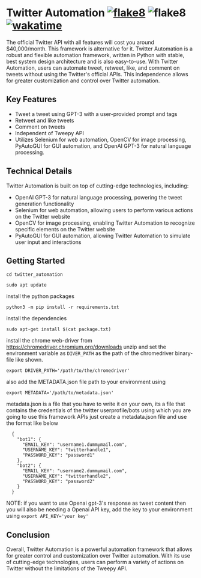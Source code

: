 # Twitter Automation  [![flake8](https://github.com/yasirfaizahmed/twitter_automation/actions/workflows/flake8.yml/badge.svg)](https://github.com/yasirfaizahmed/twitter_automation/actions/workflows/flake8.yml)     ![flake8](https://img.shields.io/badge/lines%20of%20code-1229-blueviolet)  [![wakatime](https://wakatime.com/badge/user/a9e00d41-03d8-4310-b678-7bcc046966dc/project/a98e98b9-8595-47d4-8741-2c9c7763f81b.svg)](https://wakatime.com/badge/user/a9e00d41-03d8-4310-b678-7bcc046966dc/project/a98e98b9-8595-47d4-8741-2c9c7763f81b)

   The official Twitter API with all features will cost you around $40,000/month. 
This framework is alternative for it.
Twitter Automation is a robust and flexible automation framework, written in Python with stable,  best system design architecture and is also easy-to-use.
With Twitter Automation, users can automate tweet, retweet, like, and comment on tweets without using the Twitter's official APIs. This independence allows for greater customization and control over Twitter automation.

## Key Features
- Tweet a tweet using GPT-3 with a user-provided prompt and tags
- Retweet and like tweets
- Comment on tweets
- Independent of Tweepy API
- Utilizes Selenium for web automation, OpenCV for image processing, PyAutoGUI for GUI automation, and OpenAI GPT-3 for natural language processing.

## Technical Details
Twitter Automation is built on top of cutting-edge technologies, including:
- OpenAI GPT-3 for natural language processing, powering the tweet generation functionality
- Selenium for web automation, allowing users to perform various actions on the Twitter website
- OpenCV for image processing, enabling Twitter Automation to recognize specific elements on the Twitter website
- PyAutoGUI for GUI automation, allowing Twitter Automation to simulate user input and interactions

## Getting Started

`cd twitter_automation`

`sudo apt update`

install the python packages

`python3 -m pip install -r requirements.txt`

install the dependencies

`sudo apt-get install $(cat package.txt)`

install the chrome web-driver from https://chromedriver.chromium.org/downloads
unzip and set the environment variable as `DIVER_PATH` as the path of the chromedriver binary-file like shown.

`export DRIVER_PATH='/path/to/the/chromedriver'`


also add the METADATA.json file path to your environment using

`export METADATA='/path/to/metadata.json'`

metadata.json is a file that you have to write it on your own, its a file that contains the credentials of the twitter userprofile/bots using which you
are going to use this framework APIs
just create a metadata.json file and use the format like below

      {
        "bot1": {
          "EMAIL_KEY": "username1.dummymail.com",
          "USERNAME_KEY": "twitterhandle1",
          "PASSWORD_KEY": "password1"
        },
        "bot2": {
          "EMAIL_KEY": "username2.dummymail.com",
          "USERNAME_KEY": "twitterhandle2",
          "PASSWORD_KEY": "password2"
        }
      }

NOTE: 
if you want to use Openai gpt-3's response as tweet content then you will also be needing a Openai API key, add the key to your environment using
`export API_KEY='your key'`

## Conclusion
Overall, Twitter Automation is a powerful automation framework that allows for greater control and customization over Twitter automation. With its use of cutting-edge technologies, users can perform a variety of actions on Twitter without the limitations of the Tweepy API.
